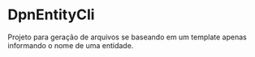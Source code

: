 # DpnEntityCli
Projeto para geração de arquivos se baseando em um template apenas informando o nome de uma entidade.
